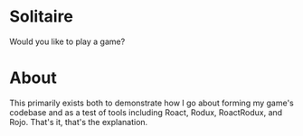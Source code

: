 # Solitaire
Would you like to play a game?

# About
This primarily exists both to demonstrate how I go about forming my game's codebase and as a test of tools including Roact, Rodux, RoactRodux, and Rojo. That's it, that's the explanation.
